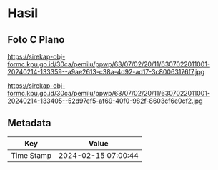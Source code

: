 # Hasil

## Foto C Plano

https://sirekap-obj-formc.kpu.go.id/30ca/pemilu/ppwp/63/07/02/20/11/6307022011001-20240214-133359--a9ae2613-c38a-4d92-ad17-3c80063176f7.jpg

https://sirekap-obj-formc.kpu.go.id/30ca/pemilu/ppwp/63/07/02/20/11/6307022011001-20240214-133405--52d97ef5-af69-40f0-982f-8603cf6e0cf2.jpg


## Metadata

| Key        | Value               |
| ---------- | ------------------- |
| Time Stamp | 2024-02-15 07:00:44 |



